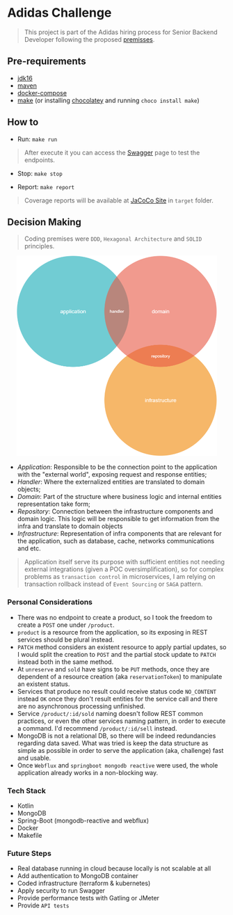 # Adidas Challenge

> This project is part of the Adidas hiring process for Senior Backend Developer following the proposed [premisses](./auxiliary-files/confirmed_challenge.pdf).

## Pre-requirements
- [jdk16](https://www.oracle.com/java/technologies/javase-jdk16-downloads.html)
- [maven](https://maven.apache.org/download.cgi)
- [docker-compose](https://docs.docker.com/compose/install/)
- [make](http://gnuwin32.sourceforge.net/packages/make.htm) (or installing [chocolatey](https://chocolatey.org/install) and running `choco install make`)

## How to

- Run: `make run`
> After execute it you can access the [Swagger](http://localhost:8080/documentation/swagger-ui/) page to test the endpoints.
- Stop: `make stop`

- Report: `make report`
> Coverage reports will be available at [JaCoCo Site](./target/site/jacoco/index.html) in `target` folder.

## Decision Making

> Coding premises were `DDD`, `Hexagonal Architecture` and `SOLID` principles.

<p align="center">
  <img width="460" height="460" src="./auxiliary-files/images/ddd-hexagonal.png">
</p>

- *Application*: Responsible to be the connection point to the application with the "external world", exposing request and response entities;
- *Handler*: Where the externalized entities are translated to domain objects;
- *Domain*: Part of the structure where business logic and internal entities representation take form;
- *Repository*: Connection between the infrastructure components and domain logic. This logic will be responsible to get information from the infra and translate to domain objects 
- *Infrastructure*: Representation of infra components that are relevant for the application, such as database, cache, networks communications and etc.

> Application itself serve its purpose with sufficient entities not needing external integrations (given a POC oversimplification), so for complex problems as `transaction control` in microservices, I am relying on transaction rollback instead of `Event Sourcing` or `SAGA` pattern.

### Personal Considerations

- There was no endpoint to create a product, so I took the freedom to create a `POST` one under `/product`.
- `product` is a resource from the application, so its exposing in REST services should be plural instead.
- `PATCH` method considers an existent resource to apply partial updates, so I would split the creation to `POST` and the partial stock update to `PATCH` instead both in the same method.
- At `unreserve` and `sold` have signs to be `PUT` methods, once they are dependent of a resource creation (aka `reservationToken`) to manipulate an existent status.
- Services that produce no result could receive status code `NO_CONTENT` instead `OK` once they don't result entities for the service call and there are no asynchronous processing unfinished.
- Service `/product/:id/sold` naming doesn't follow REST common practices, or even the other services naming pattern, in order to execute a command. I'd recommend `/product/:id/sell` instead.
- MongoDB is not a relational DB, so there will be indeed redundancies regarding data saved. What was tried is keep the data structure as simple as possible in order to serve the application (aka, challenge) fast and usable.
- Once `Webflux` and `springboot mongodb reactive` were used, the whole application already works in a non-blocking way.  

### Tech Stack

- Kotlin
- MongoDB
- Spring-Boot (mongodb-reactive and webflux)
- Docker
- Makefile

### Future Steps

- Real database running in cloud because locally is not scalable at all
- Add authentication to MongoDB container
- Coded infrastructure (terraform & kubernetes)
- Apply security to run Swagger
- Provide performance tests with Gatling or JMeter
- Provide `API tests`


